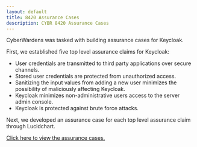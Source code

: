 ```yaml
---
layout: default
title: 8420 Assurance Cases
description: CYBR 8420 Assurance Cases
---
```

CyberWardens was tasked with building assurance cases for Keycloak. 

First, we established five top level assurance claims for Keycloak:
<ul>
  <li>User credentials are transmitted to third party applications over secure channels.</li>
  <li>Stored user credentials are protected from unauthorized access.</li>
  <li>Sanitizing the input values from adding a new user minimizes the possibility of maliciously affecting Keycloak.</li>
  <li>Keycloak minimizes non-administrative users access to the server admin console.</li>
  <li>Keycloak is protected against brute force attacks.</li>
 </ul>

Next, we developed an assurance case for each top level assurance claim through Lucidchart.

<a href="https://www.lucidchart.com/documents/view/ba3f2ae5-7929-458f-850b-925295860062"> Click here to view the assurance cases.</a>


